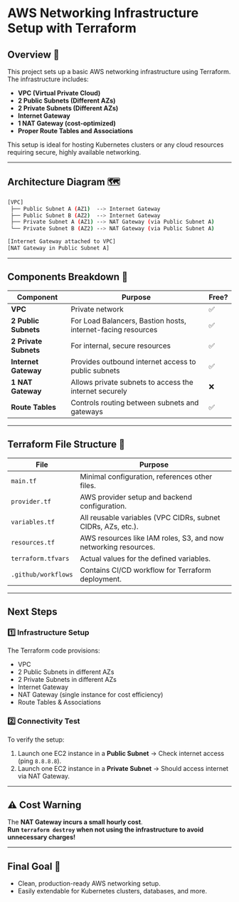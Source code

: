 # AWS Networking Infrastructure Setup with Terraform

## Overview 🚀

This project sets up a basic AWS networking infrastructure using Terraform.  
The infrastructure includes:

- **VPC (Virtual Private Cloud)**
- **2 Public Subnets (Different AZs)**
- **2 Private Subnets (Different AZs)**
- **Internet Gateway**
- **1 NAT Gateway (cost-optimized)**
- **Proper Route Tables and Associations**

This setup is ideal for hosting Kubernetes clusters or any cloud resources requiring secure, highly available networking.

---

## Architecture Diagram 🗺️

```bash
[VPC]
 ├── Public Subnet A (AZ1)  --> Internet Gateway
 ├── Public Subnet B (AZ2)  --> Internet Gateway
 ├── Private Subnet A (AZ1) --> NAT Gateway (via Public Subnet A)
 └── Private Subnet B (AZ2) --> NAT Gateway (via Public Subnet A)

[Internet Gateway attached to VPC]
[NAT Gateway in Public Subnet A]
```

---

## Components Breakdown 🧩

| Component            | Purpose                                                        | Free? |
|---------------------|----------------------------------------------------------------|-------|
| **VPC**              | Private network                                                | ✅    |
| **2 Public Subnets** | For Load Balancers, Bastion hosts, internet-facing resources   | ✅    |
| **2 Private Subnets**| For internal, secure resources                                 | ✅    |
| **Internet Gateway** | Provides outbound internet access to public subnets            | ✅    |
| **1 NAT Gateway**    | Allows private subnets to access the internet securely         | ❌    |
| **Route Tables**     | Controls routing between subnets and gateways                  | ✅    |

---

## Terraform File Structure 📂

| File              | Purpose                                                                |
|-------------------|-----------------------------------------------------------------------|
| `main.tf`         | Minimal configuration, references other files.                        |
| `provider.tf`     | AWS provider setup and backend configuration.                         |
| `variables.tf`    | All reusable variables (VPC CIDRs, subnet CIDRs, AZs, etc.).           |
| `resources.tf`    | AWS resources like IAM roles, S3, and now networking resources.        |
| `terraform.tfvars`| Actual values for the defined variables.                              |
| `.github/workflows`| Contains CI/CD workflow for Terraform deployment.                    |

---

## Next Steps

### 1️⃣ Infrastructure Setup

The Terraform code provisions:

- VPC
- 2 Public Subnets in different AZs
- 2 Private Subnets in different AZs
- Internet Gateway
- NAT Gateway (single instance for cost efficiency)
- Route Tables & Associations

### 2️⃣ Connectivity Test

To verify the setup:

1. Launch one EC2 instance in a **Public Subnet** → Check internet access (ping `8.8.8.8`).
2. Launch one EC2 instance in a **Private Subnet** → Should access internet via NAT Gateway.

---

## ⚠️ Cost Warning

The **NAT Gateway incurs a small hourly cost**.  
**Run `terraform destroy` when not using the infrastructure to avoid unnecessary charges!**

---

## Final Goal 🎯

- Clean, production-ready AWS networking setup.
- Easily extendable for Kubernetes clusters, databases, and more.
